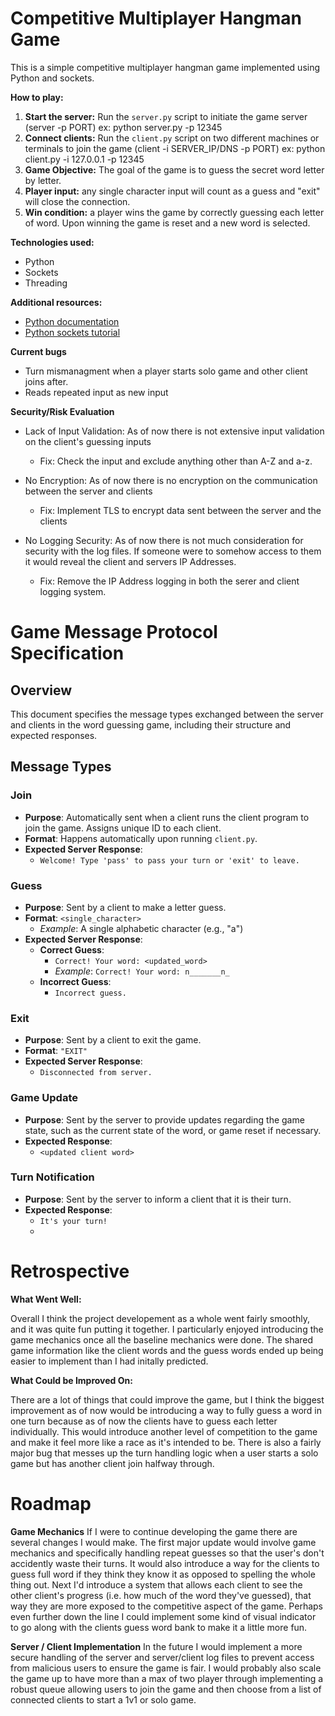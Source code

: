 # Competitive Multiplayer Hangman Game

This is a simple competitive multiplayer hangman game implemented using Python and sockets.

**How to play:**
1. **Start the server:** Run the `server.py` script to initiate the game server (server -p PORT)
   ex: python server.py -p 12345
2. **Connect clients:** Run the `client.py` script on two different machines or terminals to join the game (client -i SERVER_IP/DNS -p PORT)
   ex: python client.py -i 127.0.0.1 -p 12345
3. **Game Objective:** The goal of the game is to guess the secret word letter by letter. 
4. **Player input:** any single character input will count as a guess and "exit" will close the connection.
5. **Win condition:** a player wins the game by correctly guessing each letter of word. Upon winning the game is reset and a new word is selected.

**Technologies used:**
* Python
* Sockets
* Threading

**Additional resources:**
* [Python documentation](https://docs.python.org/3/)
* [Python sockets tutorial](https://realpython.com/python-sockets/)

**Current bugs**
- Turn mismanagment when a player starts solo game and other client joins after.
- Reads repeated input as new input

**Security/Risk Evaluation**
- Lack of Input Validation: As of now there is not extensive input validation on the client's guessing inputs
  - Fix: Check the input and exclude anything other than A-Z and a-z.

- No Encryption: As of now there is no encryption on the communication between the server and clients
  - Fix: Implement TLS to encrypt data sent between the server and the clients

- No Logging Security: As of now there is not much consideration for security with the log files. If someone were to somehow access to them it would reveal the client and servers IP Addresses.
   - Fix: Remove the IP Address logging in both the serer and client logging system.

# Game Message Protocol Specification

## Overview

This document specifies the message types exchanged between the server and clients in the word guessing game, including their structure and expected responses.

## Message Types

### Join
- **Purpose**: Automatically sent when a client runs the client program to join the game. Assigns unique ID to each client.
- **Format**: Happens automatically upon running `client.py`.
- **Expected Server Response**: 
  - `Welcome! Type 'pass' to pass your turn or 'exit' to leave.`

### Guess
- **Purpose**: Sent by a client to make a letter guess.
- **Format**: `<single_character>`
  - *Example*: A single alphabetic character (e.g., "a")
- **Expected Server Response**:
  - **Correct Guess**: 
    - `Correct! Your word: <updated_word>`
    - *Example*: `Correct! Your word: n_______n_`
  - **Incorrect Guess**: 
    - `Incorrect guess.`

### Exit
- **Purpose**: Sent by a client to exit the game.
- **Format**: `"EXIT"`
- **Expected Server Response**: 
  - `Disconnected from server.`

### Game Update
- **Purpose**: Sent by the server to provide updates regarding the game state, such as the current state of the word, or game reset if necessary.
- **Expected Response**: 
  - `<updated client word>`

### Turn Notification
- **Purpose**: Sent by the server to inform a client that it is their turn.
- **Expected Response**: 
  - `It's your turn!`
  - 

# Retrospective 

**What Went Well:**

Overall I think the project developement as a whole went fairly smoothly, and it was quite fun putting it together. I particularly enjoyed introducing the game mechanics once all the baseline mechanics were done. The shared game information like the client words and the guess words ended up being easier to implement than I had initally predicted. 

**What Could be Improved On:**

There are a lot of things that could improve the game, but I think the biggest improvement as of now would be introducing a way to fully guess a word in one turn because as of now the clients have to guess each letter individually. This would introduce another level of competition to the game and make it feel more like a race as it's intended to be. There is also a fairly major bug that messes up the turn handling logic when a user starts a solo game but has another client join halfway through. 


# Roadmap

**Game Mechanics**
If I were to continue developing the game there are several changes I would make. The first major update would involve game mechanics and specifically handling repeat guesses so that the user's don't accidently waste their turns. It would also introduce a way for the clients to guess full word if they think they know it as opposed to spelling the whole thing out. Next I'd introduce a system that allows each client to see the other client's progress (i.e. how much of the word they've guessed), that way they are more exposed to the competitive aspect of the game. Perhaps even further down the line I could implement some kind of visual indicator to go along with the clients guess word bank to make it a little more fun. 

**Server / Client Implementation**
In the future I would implement a more secure handling of the server and server/client log files to prevent access from malicious users to ensure the game is fair. I would probably also scale the game up to have more than a max of two player through implementing a robust queue allowing users to join the game and then choose from a list of connected clients to start a 1v1 or solo game.
